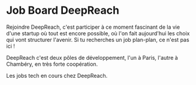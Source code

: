 # Job Board DeepReach

Rejoindre DeepReach, c'est participer à ce moment fascinant de la vie d'une startup où tout est encore possible, où l'on fait aujourd'hui les choix qui vont structurer l'avenir. Si tu recherches un job plan-plan, ce n'est pas ici !

DeepReach c'est deux pôles de développement, l'un à Paris, l'autre à Chambéry, en très forte coopération. 

Les jobs tech en cours chez DeepReach. 
